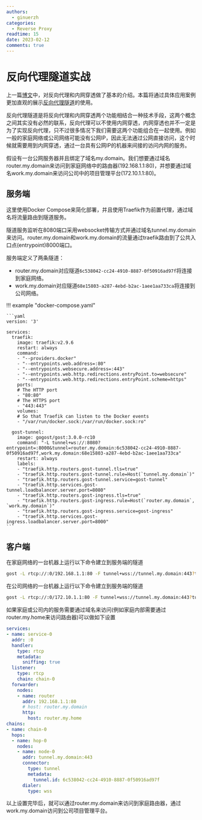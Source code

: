 ```yaml
---
authors:
  - ginuerzh
categories:
  - Reverse Proxy
readtime: 15
date: 2023-02-12
comments: true
---
```


# 反向代理隧道实战

上一篇[博文](https://gost.run/blog/2023/reverse-proxy/)中，对反向代理和内网穿透做了基本的介绍。本篇将通过具体应用案例更加直观的展示[反向代理隧道](https://gost.run/tutorials/reverse-proxy-tunnel/)的使用。

反向代理隧道是将反向代理和内网穿透两个功能相结合一种技术手段，这两个概念之间其实没有必然的联系，反向代理可以不使用内网穿透，内网穿透也并不一定是为了实现反向代理，只不过很多情况下我们需要这两个功能组合在一起使用。例如一般的家庭网络或公司网络可能没有公网IP，因此无法通过公网直接访问，这个时候就需要用到内网穿透，通过一台具有公网IP的机器来间接的访问内网的服务。

<!-- more -->

假设有一台公网服务器并且绑定了域名my.domain。我们想要通过域名router.my.domain来访问到家庭网络中的路由器(192.168.1.1:80)，并想要通过域名work.my.domain来访问公司中的项目管理平台(172.10.1.1:80)。

## 服务端

这里使用Docker Compose来简化部署，并且使用Traefik作为前置代理，通过域名将流量路由到隧道服务。

隧道服务监听在8080端口采用websocket传输方式并通过域名tunnel.my.domain来访问。router.my.domain和work.my.domain的流量通过traefik路由到了公共入口点(entrypoint)8000端口。

服务端定义了两条隧道：

* router.my.domain对应隧道`6c538042-cc24-4910-8887-0f50916ad97f`将连接到家庭网络。
* work.my.domain对应隧道`68e15803-a287-4ebd-b2ac-1aee1aa733ca`将连接到公司网络。

!!! example "docker-compose.yaml"

    ```yaml
    version: '3'

    services:
      traefik:
        image: traefik:v2.9.6
        restart: always
        command: 
        - "--providers.docker"
        - "--entrypoints.web.address=:80"
        - "--entrypoints.websecure.address=:443"
        - "--entrypoints.web.http.redirections.entryPoint.to=websecure"
        - "--entrypoints.web.http.redirections.entryPoint.scheme=https"
        ports:
        # The HTTP port
        - "80:80"
        # The HTTPS port
        - "443:443"
        volumes:
        # So that Traefik can listen to the Docker events
        - "/var/run/docker.sock:/var/run/docker.sock:ro"
	
	  gost-tunnel: 
		image: gogost/gost:3.0.0-rc10
		command: "-L tunnel+ws://:8080?entrypoint=:8000&tunnel=router.my.domain:6c538042-cc24-4910-8887-0f50916ad97f,work.my.domain:68e15803-a287-4ebd-b2ac-1aee1aa733ca"
		restart: always
		labels:
		- "traefik.http.routers.gost-tunnel.tls=true"
		- "traefik.http.routers.gost-tunnel.rule=Host(`tunnel.my.domain`)"
		- "traefik.http.routers.gost-tunnel.service=gost-tunnel"
		- "traefik.http.services.gost-tunnel.loadbalancer.server.port=8080"
		- "traefik.http.routers.gost-ingress.tls=true"
		- "traefik.http.routers.gost-ingress.rule=Host(`router.my.domain`, `work.my.domain`)"
		- "traefik.http.routers.gost-ingress.service=gost-ingress"
		- "traefik.http.services.gost-ingress.loadbalancer.server.port=8000"
    ```

## 客户端

在家庭网络的一台机器上运行以下命令建立到服务端的隧道

```bash
gost -L rtcp://:0/192.168.1.1:80 -F tunnel+wss://tunnel.my.domain:443?tunnel.id=6c538042-cc24-4910-8887-0f50916ad97f
```

在公司网络的一台机器上运行以下命令建立到服务端的隧道

```bash
gost -L rtcp://:0/172.10.1.1:80 -F tunnel+wss://tunnel.my.domain:443?tunnel.id=68e15803-a287-4ebd-b2ac-1aee1aa733ca
```

如果家庭或公司内的服务需要通过域名来访问(例如家庭内部需要通过router.my.home来访问路由器)可以做如下设置

```yaml
services:
- name: service-0
  addr: :0
  handler:
    type: rtcp
    metadata:
      sniffing: true
  listener:
    type: rtcp
    chain: chain-0
  forwarder:
    nodes:
    - name: router
      addr: 192.168.1.1:80
      # host: router.my.domain
      http:
        host: router.my.home
chains:
- name: chain-0
  hops:
  - name: hop-0
    nodes:
    - name: node-0
      addr: tunnel.my.domain:443
      connector:
        type: tunnel
        metadata:
          tunnel.id: 6c538042-cc24-4910-8887-0f50916ad97f
      dialer:
        type: wss
```

以上设置完毕后，就可以通过router.my.domain来访问到家庭路由器，通过work.my.domain访问到公司项目管理平台。

